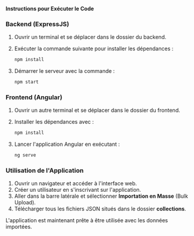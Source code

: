 **Instructions pour Exécuter le Code**

### Backend (ExpressJS)
1. Ouvrir un terminal et se déplacer dans le dossier du backend.
2. Exécuter la commande suivante pour installer les dépendances :

   ```sh
   npm install
   ```

3. Démarrer le serveur avec la commande :

   ```sh
   npm start
   ```

### Frontend (Angular)
1. Ouvrir un autre terminal et se déplacer dans le dossier du frontend.
2. Installer les dépendances avec :

   ```sh
   npm install
   ```

3. Lancer l'application Angular en exécutant :

   ```sh
   ng serve
   ```


### Utilisation de l'Application
1. Ouvrir un navigateur et accéder à l'interface web.
2. Créer un utilisateur en s'inscrivant sur l'application.
3. Aller dans la barre latérale et sélectionner **Importation en Masse** (Bulk Upload).
4. Télécharger tous les fichiers JSON situés dans le dossier **collections**.

L'application est maintenant prête à être utilisée avec les données importées.

